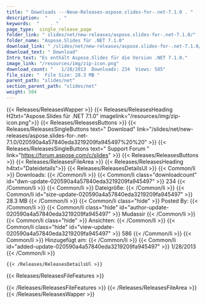 ```yaml
---
title: " Downloads ---Neue-Releases-aspose.slides-for-.net-7.1.0 . "
description:  "    . " 
keywords:  "    . " 
page_type:  single_release_page
folder_link: " slides/net/new-releases/aspose.slides-for-.net-7.1.0/"
folder_name: "Aspose.Slides für .NET 7.1.0"
download_link: " /slides/net/new-releases/aspose.slides-for-.net-7.1.0/020590a4a57840eda3219209fa945497"
download_text: " Download"
Intro_text: "Es enthält Aspose.Slides für die Version .NET 7.1.0."
image_link: "/resources/img/zip-icon.png"
download_count: "   1/28/2013  Downloads: 234  Views: 585"
file_size: "  File Size: 28.3 MB "
parent_path: "slides/net"
section_parent_path: "slides/net"
weight: 504
---
```


{{< Releases/ReleasesWapper >}}
  {{< Releases/ReleasesHeading H2txt="Aspose.Slides für .NET 7.1.0" imagelink="/resources/img/zip-icon.png">}}
  {{< Releases/ReleasesButtons >}}
    {{< Releases/ReleasesSingleButtons text=" Download" link="/slides/net/new-releases/aspose.slides-for-.net-7.1.0/020590a4a57840eda3219209fa945497%20%20" >}}
    {{< Releases/ReleasesSingleButtons text=" Support Forum " link="https://forum.aspose.com/c/slides" >}}
  {{< Releases/ReleasesButtons >}}
  {{< Releases/ReleasesFileArea >}}
    {{< Releases/ReleasesHeading h4txt="Dateidetails">}}
    {{< Releases/ReleasesDetailsUl >}}
            {{< Common/li >}} Downloads: {{< /Common/li >}}
      {{< Common/li class="downloadcount" id="dwn-update-020590a4a57840eda3219209fa945497" >}} 234 {{< /Common/li >}}
      {{< Common/li >}} Dateigröße: {{< /Common/li >}}
      {{< Common/li id="size-update-020590a4a57840eda3219209fa945497" >}} 28.3 MB {{< /Common/li >}} 
      {{< Common/li  class="hide" >}} Posted By: {{< /Common/li >}} 
      {{< Common/li class="hide" id="author-update-020590a4a57840eda3219209fa945497" >}} Mudassir {{< /Common/li >}}
      {{< Common/li class="hide" >}} Ansichten: {{< /Common/li >}}
      {{< Common/li class="hide" id="view-update-020590a4a57840eda3219209fa945497" >}} 586 {{< /Common/li >}}
      {{< Common/li >}} Hinzugefügt am: {{< /Common/li >}}
      {{< Common/li id="added-update-020590a4a57840eda3219209fa945497" >}} 1/28/2013 {{< /Common/li >}} 

    {{< /Releases/ReleasesDetailsUl >}}

  {{< Releases/ReleasesFileFeatures >}}
      
  {{< /Releases/ReleasesFileFeatures >}}
 {{< /Releases/ReleasesFileArea >}}
{{< /Releases/ReleasesWapper >}}



